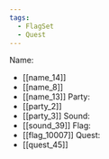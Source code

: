 ```yaml
---
tags:
  - FlagSet
  - Quest
---
```

Name:
- [[name_14]]
- [[name_8]]
- [[name_13]]
Party:
- [[party_2]]
- [[party_3]]
Sound:
- [[sound_39]]
Flag:
- [[flag_10007]]
Quest:
- [[quest_45]]
